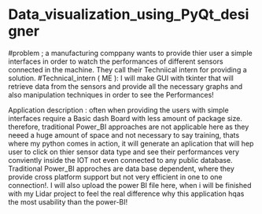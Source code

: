 # Data_visualization_using_PyQt_designer
#problem ; a manufacturing comppany wants to provide thier user a simple interfaces in order to watch the performances of different sensors connected in the machine. They call their Techniical intern for providing a solution.
#Technical_intern ( ME ): I will make GUI with tkinter that will retrieve data from the sensors and provide all the necessary graphs and also manipulation techniques in order to see the Performances!

Application description : often when providing the users with simple interfaces require a Basic dash Board with less amount of package size. therefore, traditional Power_BI approaches are not applicable here as they neeed a huge amount of space and not necessary to say training, thats where my python comes in action, it will generate an aplication that will hep user to click on thier sensor data type and see their performances very conviently inside the IOT not even connected to any public database. Traditional Power_BI approches are data base dependent, where they provide cross platform support but not very efficient in one to one connection!. I will also upload  the power  BI file here, when i will be finished with my Lidar project to feel the real difference why this application hqas the most usability than the power-BI!  
